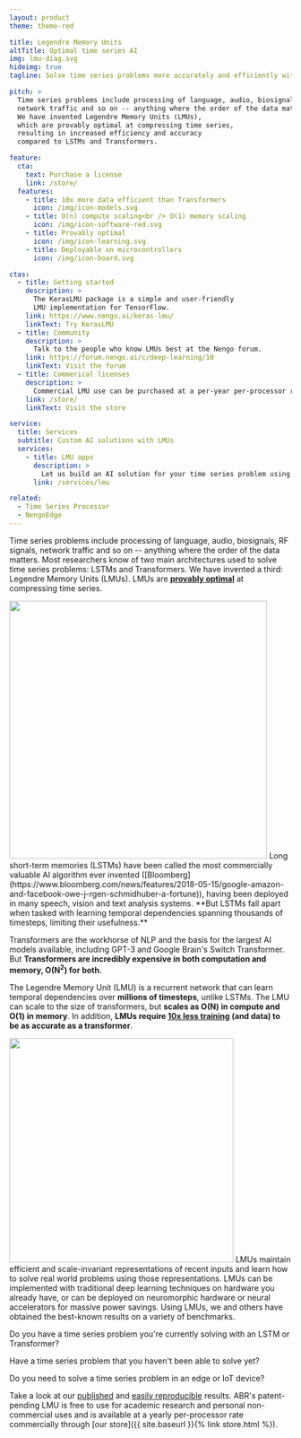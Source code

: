 ```yaml
---
layout: product
theme: theme-red

title: Legendre Memory Units
altTitle: Optimal time series AI
img: lmu-diag.svg
hideimg: true
tagline: Solve time series problems more accurately and efficiently with the LMU

pitch: >
  Time series problems include processing of language, audio, biosignals, RF,
  network traffic and so on -- anything where the order of the data matters.
  We have invented Legendre Memory Units (LMUs),
  which are provably optimal at compressing time series,
  resulting in increased efficiency and accuracy
  compared to LSTMs and Transformers.

feature:
  cta:
    text: Purchase a license
    link: /store/
  features:
    - title: 10x more data efficient than Transformers
      icon: /img/icon-models.svg
    - title: O(n) compute scaling<br /> O(1) memory scaling
      icon: /img/icon-software-red.svg
    - title: Provably optimal
      icon: /img/icon-learning.svg
    - title: Deployable on microcontrollers
      icon: /img/icon-board.svg

ctas:
  - title: Getting started
    description: >
      The KerasLMU package is a simple and user-friendly
      LMU implementation for TensorFlow.
    link: https://www.nengo.ai/keras-lmu/
    linkText: Try KerasLMU
  - title: Community
    description: >
      Talk to the people who know LMUs best at the Nengo forum.
    link: https://forum.nengo.ai/c/deep-learning/10
    linkText: Visit the forum
  - title: Commerical licenses
    description: >
      Commercial LMU use can be purchased at a per-year per-processor rate.
    link: /store/
    linkText: Visit the store

service:
  title: Services
  subtitle: Custom AI solutions with LMUs
  services:
    - title: LMU apps
      description: >
        Let us build an AI solution for your time series problem using LMUs.
      link: /services/lmu

related:
  - Time Series Processor
  - NengoEdge
---
```


Time series problems include processing of language, audio,
biosignals, RF signals, network traffic and so on -- anything where the order
of the data matters. Most researchers know of two main architectures
used to solve time series problems: LSTMs and Transformers. We have
invented a third: Legendre Memory Units (LMUs). LMUs are **[provably
optimal](https://papers.nips.cc/paper/9689-legendre-memory-units-continuous-time-representation-in-recurrent-neural-networks.pdf)**
at compressing time series.

<img class="img-left fade-in" width="460" src="{{ site.baseurl }}{% link img/lmu-plot.svg %}" />
Long short-term memories (LSTMs) have been called the most
commercially valuable AI algorithm ever invented
([Bloomberg](https://www.bloomberg.com/news/features/2018-05-15/google-amazon-and-facebook-owe-j-rgen-schmidhuber-a-fortune)),
having been deployed in many speech, vision and text analysis
systems. **But LSTMs fall apart when tasked with learning temporal
dependencies spanning thousands of timesteps, limiting their
usefulness.**

Transformers are the workhorse of NLP and the basis for the largest AI
models available, including GPT-3 and Google Brain's Switch
Transformer. But **Transformers are incredibly expensive in both
computation and memory, O(N<sup>2</sup>) for both.**

The Legendre Memory Unit (LMU) is a recurrent network that can learn
temporal dependencies over **millions of timesteps**, unlike
LSTMs. The LMU can scale to the size of transformers, but **scales as
O(N) in compute and O(1) in memory**. In addition, **LMUs require [10x
less training](https://arxiv.org/abs/2110.02402) (and data) to be as
accurate as a transformer**.

<img class="img-right fade-in" width="400"  src="{{ site.baseurl }}{% link img/lmu-memory.svg %}" />
LMUs maintain efficient and scale-invariant representations of recent
inputs and learn how to solve real world problems using those
representations. LMUs can be implemented with traditional deep
learning techniques on hardware you already have, or can be deployed
on neuromorphic hardware or neural accelerators for massive power
savings. Using LMUs, we and others have obtained the best-known
results on a variety of benchmarks.

Do you have a time series problem you're currently solving with an
LSTM or Transformer?

Have a time series problem that you haven't been able to solve yet?

Do you need to solve a time series problem in an edge or IoT device?

Take a look at our [published](https://arxiv.org/abs/2110.02402) and
[easily reproducible](https://github.com/nengo/keras-lmu)
results. ABR's patent-pending LMU is free to use for academic research
and personal non-commercial uses and is available at a yearly
per-processor rate commercially through
[our store]({{ site.baseurl }}{% link store.html %}).
